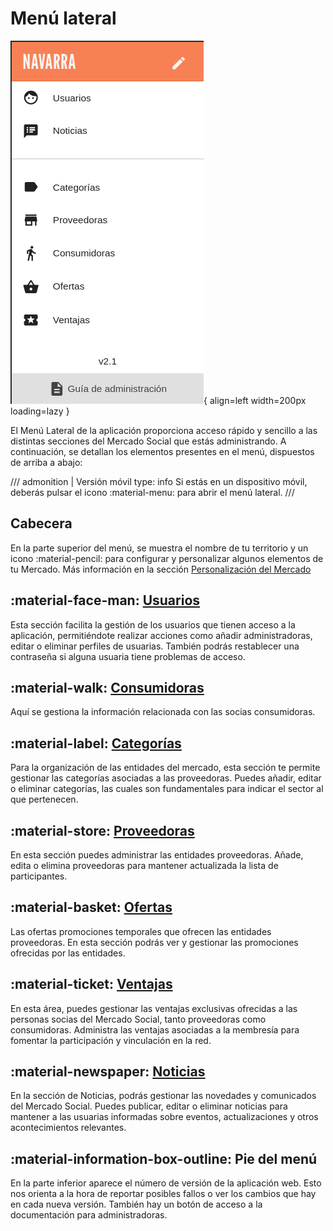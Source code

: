 
# Menú lateral

![Menú Lateral](../../assets/menu_lateral_mercado.png){ align=left width=200px loading=lazy }

El Menú Lateral de la aplicación proporciona acceso rápido y sencillo a las distintas secciones del Mercado Social que estás administrando. A continuación, se detallan los elementos presentes en el menú, dispuestos de arriba a abajo:
    
/// admonition | Versión móvil 
    type: info
Si estás en un dispositivo móvil, deberás pulsar el icono :material-menu: para abrir el menú lateral.
///


## Cabecera
En la parte superior del menú, se muestra el nombre de tu territorio y un icono :material-pencil: para configurar 
y personalizar algunos elementos de tu Mercado. Más información en la sección [Personalización del Mercado](personalizacion.md)

## :material-face-man: [Usuarios](usuarias.md)
Esta sección facilita la gestión de los usuarios que tienen acceso a la aplicación, permitiéndote realizar acciones 
como añadir administradoras, editar o eliminar perfiles de usuarias. También podrás restablecer una contraseña si 
alguna usuaria tiene problemas de acceso.

## :material-walk: [Consumidoras](consumidoras.md)
Aquí se gestiona la información relacionada con las socias consumidoras.

## :material-label: [Categorías](categorias.md)
Para la organización de las entidades del mercado, esta sección te permite gestionar las categorías asociadas a las proveedoras. 
Puedes añadir, editar o eliminar categorías, las cuales son fundamentales para indicar el sector al que pertenecen.

## :material-store: [Proveedoras](proveedoras.md)
En esta sección puedes administrar las entidades proveedoras. Añade, edita o elimina proveedoras para mantener actualizada 
la lista de participantes.

## :material-basket: [Ofertas](ofertas.md)
Las ofertas promociones temporales que ofrecen las entidades proveedoras.
En esta sección podrás ver y gestionar las promociones ofrecidas por las entidades. 

## :material-ticket: [Ventajas](ventajas.md)
En esta área, puedes gestionar las ventajas exclusivas ofrecidas a las personas socias del Mercado Social, 
tanto proveedoras como consumidoras. Administra las ventajas asociadas a la membresía para fomentar la participación 
y vinculación en la red.

## :material-newspaper: [Noticias](noticias.md)
En la sección de Noticias, podrás gestionar las novedades y comunicados del Mercado Social. Puedes publicar, editar o eliminar noticias para mantener a las usuarias informadas sobre eventos, actualizaciones y otros acontecimientos relevantes.

## :material-information-box-outline: Pie del menú
En la parte inferior aparece el número de versión de la aplicación web. Esto nos orienta a la hora de reportar posibles
fallos o ver los cambios que hay en cada nueva versión.
También hay un botón de acceso a la documentación para administradoras.
